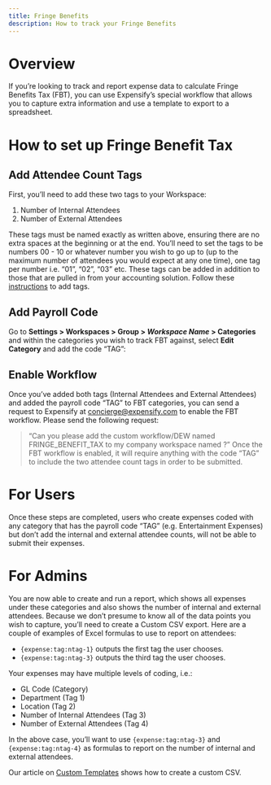 ```yaml
---
title: Fringe Benefits
description: How to track your Fringe Benefits
---
```

# Overview 
If you’re looking to track and report expense data to calculate Fringe Benefits Tax (FBT), you can use Expensify’s special workflow that allows you to capture extra information and use a template to export to a spreadsheet.

# How to set up Fringe Benefit Tax

## Add Attendee Count Tags 
First, you’ll need to add these two tags to your Workspace: 
1) Number of Internal Attendees
2) Number of External Attendees 

These tags must be named exactly as written above, ensuring there are no extra spaces at the beginning or at the end. You’ll need to set the tags to be  numbers 00 - 10 or whatever number you wish to go up to (up to the maximum number of attendees you would expect at any one time), one tag per number i.e. “01”, “02”, “03” etc. These tags can be added in addition to those that are pulled in from your accounting solution. Follow these [instructions](https://help.expensify.com/articles/expensify-classic/workspace-and-domain-settings/Tags) to add tags.

## Add Payroll Code
Go to **Settings > Workspaces > Group > _Workspace Name_ > Categories** and within the categories you wish to track FBT against, select **Edit Category** and add the code “TAG”:

## Enable Workflow
Once you’ve added both tags (Internal Attendees and External Attendees) and added the payroll code “TAG” to FBT categories, you can send a request to Expensify at concierge@expensify.com to enable the FBT workflow. Please send the following request:
>“Can you please add the custom workflow/DEW named FRINGE_BENEFIT_TAX to my company workspace named <insert your company workspace name> ?”
Once the FBT workflow is enabled, it will require anything with the code “TAG” to include the two attendee count tags in order to be submitted.


# For Users
Once these steps are completed, users who create expenses coded with any category that has the payroll code “TAG” (e.g. Entertainment Expenses) but don’t add the internal and external attendee counts, will not be able to submit their expenses.
# For Admins
You are now able to create and run a report, which shows all expenses under these categories and also shows the number of internal and external attendees. Because we don’t presume to know all of the data points you wish to capture, you’ll need to create a Custom CSV export. 
Here are a couple of examples of Excel formulas to use to report on attendees:
- `{expense:tag:ntag-1}` outputs the first tag the user chooses.
- `{expense:tag:ntag-3}` outputs the third tag the user chooses.

Your expenses may have multiple levels of coding, i.e.:
- GL Code (Category)
- Department (Tag 1)
- Location (Tag 2)
- Number of Internal Attendees (Tag 3)
- Number of External Attendees (Tag 4)

In the above case, you’ll want to use `{expense:tag:ntag-3}` and `{expense:tag:ntag-4}` as formulas to report on the number of internal and external attendees.

Our article on [Custom Templates](https://help.expensify.com/articles/expensify-classic/insights-and-custom-reporting/Custom-Templates) shows how to create a custom CSV. 
